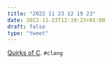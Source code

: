 ```yaml
---
title: "2022 11 23 12 19 23"
date: 2022-11-23T12:19:23+01:00
draft: false
type: "tweet"
---
```

[Quirks of C](https://gist.github.com/fay59/5ccbe684e6e56a7df8815c3486568f01). `#clang`

